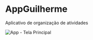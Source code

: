 # AppGuilherme

Aplicativo de organização de atividades

![App - Tela Principal](http://url/to/img.png)

